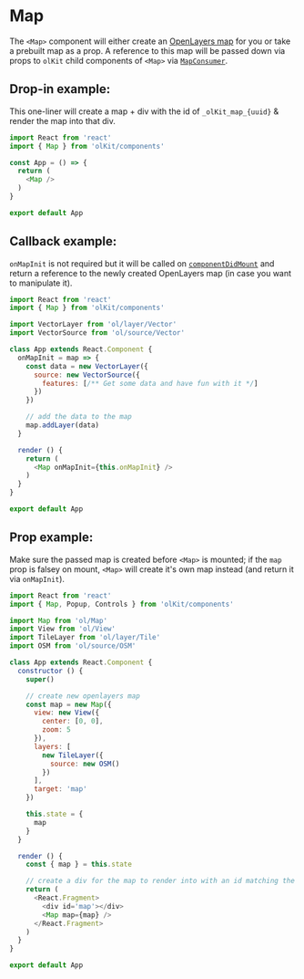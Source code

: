 # Map
The `<Map>` component will either create an [OpenLayers map](https://openlayers.org/en/v4.6.5/apidoc/ol.Map.html) for you or take a prebuilt map as a prop. A reference to this map will be passed down via props to `olKit` child components of `<Map>` via [`MapConsumer`](../MapConsumer/example.md).

## Drop-in example:
This one-liner will create a map + div with the id of `_olKit_map_{uuid}` & render the map into that div.
```javascript static
import React from 'react'
import { Map } from 'olKit/components'

const App = () => {
  return (
    <Map />
  )
}

export default App
```


## Callback example:
`onMapInit` is not required but it will be called on [`componentDidMount`](https://reactjs.org/docs/react-component.html#componentdidmount) and return a reference to the newly created OpenLayers map (in case you want to manipulate it).
```javascript static
import React from 'react'
import { Map } from 'olKit/components'

import VectorLayer from 'ol/layer/Vector'
import VectorSource from 'ol/source/Vector'

class App extends React.Component {
  onMapInit = map => {
    const data = new VectorLayer({
      source: new VectorSource({
        features: [/** Get some data and have fun with it */]
      })
    })

    // add the data to the map
    map.addLayer(data)
  }

  render () {
    return (
      <Map onMapInit={this.onMapInit} />
    )
  }
}

export default App
```

## Prop example:
Make sure the passed map is created before `<Map>` is mounted; if the `map` prop is falsey on mount, `<Map>` will create it's own map instead (and return it via `onMapInit`).
```javascript static
import React from 'react'
import { Map, Popup, Controls } from 'olKit/components'

import Map from 'ol/Map'
import View from 'ol/View'
import TileLayer from 'ol/layer/Tile'
import OSM from 'ol/source/OSM'

class App extends React.Component {
  constructor () {
    super()

    // create new openlayers map
    const map = new Map({
      view: new View({
        center: [0, 0],
        zoom: 5
      }),
      layers: [
        new TileLayer({
          source: new OSM()
        })
      ],
      target: 'map'
    })

    this.state = {
      map
    }
  }

  render () {
    const { map } = this.state

    // create a div for the map to render into with an id matching the target
    return (
      <React.Fragment>
        <div id='map'></div>
        <Map map={map} />
      </React.Fragment>
    )
  }
}

export default App
```
